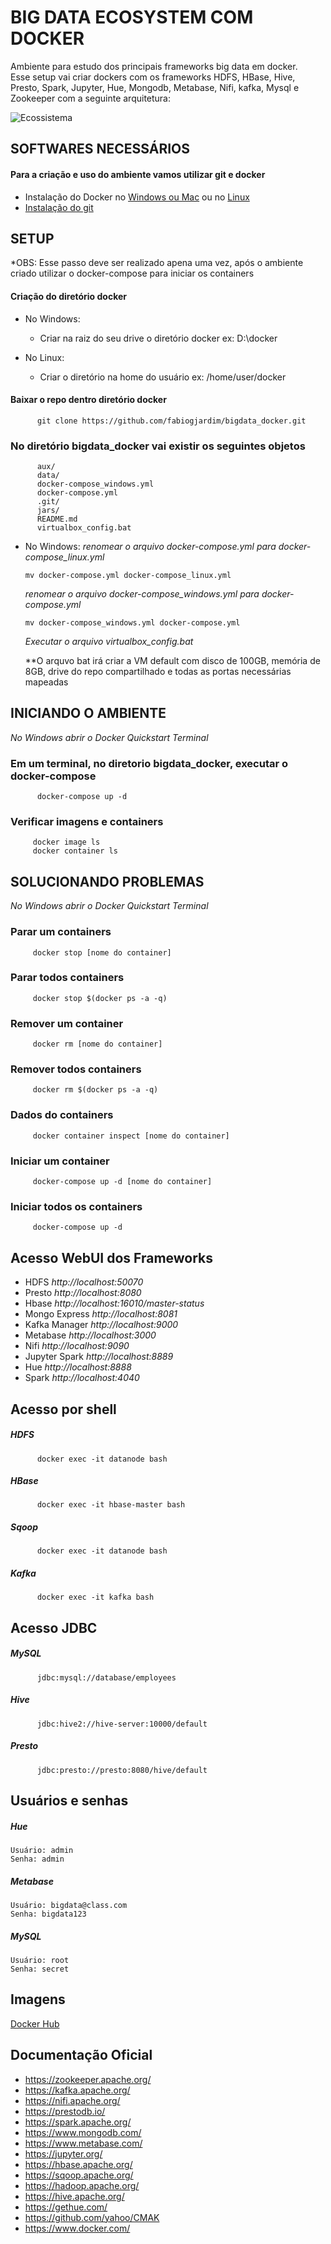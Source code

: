 
# BIG DATA ECOSYSTEM COM DOCKER

Ambiente para estudo dos principais frameworks big data em docker.
<br> Esse setup vai criar dockers com os frameworks HDFS, HBase, Hive, Presto, Spark, Jupyter, Hue, Mongodb, Metabase, Nifi, kafka, Mysql e Zookeeper com a seguinte arquitetura:
<br>  

![Ecossistema](ecosystem.jpeg)

## SOFTWARES NECESSÁRIOS
#### Para a criação e uso do ambiente vamos utilizar git e docker
   * Instalação do Docker no [Windows ou Mac](https://docs.docker.com/toolbox/overview/) ou no [Linux](https://docs.docker.com/install/linux/docker-ce/ubuntu/)
   *  [Instalação do git](https://git-scm.com/book/pt-br/v2/Come%C3%A7ando-Instalando-o-Git)

## SETUP
*OBS: Esse passo deve ser realizado apena uma vez, após o ambiente criado utilizar o docker-compose para iniciar os containers

#### Criação do diretório docker
   *  No Windows:
      *  Criar na raiz do seu drive o diretório docker
         ex: D:\docker
          
   * No Linux:
      * Criar o diretório na home do usuário
        ex: /home/user/docker

#### Baixar o repo dentro diretório docker
          git clone https://github.com/fabiogjardim/bigdata_docker.git

### No diretório bigdata_docker vai existir os seguintes objetos

          aux/
          data/
          docker-compose_windows.yml
          docker-compose.yml
          .git/
          jars/
          README.md
          virtualbox_config.bat

   *  No Windows:
      *renomear o arquivo docker-compose.yml para docker-compose_linux.yml*
                  
          mv docker-compose.yml docker-compose_linux.yml
        
      *renomear o arquivo docker-compose_windows.yml para docker-compose.yml*
       
          mv docker-compose_windows.yml docker-compose.yml
      *Executar o arquivo virtualbox_config.bat*
      
         **O arquvo bat irá criar a VM default com disco de 100GB, memória de 8GB, drive do repo compartilhado e todas as portas necessárias mapeadas  

## INICIANDO O AMBIENTE
   
  *No Windows abrir o Docker Quickstart Terminal*

### Em um terminal, no diretorio bigdata_docker, executar o docker-compose
          docker-compose up -d
        
### Verificar imagens e containers
 
         docker image ls
         docker container ls

## SOLUCIONANDO PROBLEMAS 
   
  *No Windows abrir o Docker Quickstart Terminal*

### Parar um containers
         docker stop [nome do container]      

### Parar todos containers
         docker stop $(docker ps -a -q)
  
### Remover um container
         docker rm [nome do container]

### Remover todos containers
         docker rm $(docker ps -a -q)         

### Dados do containers
         docker container inspect [nome do container]

### Iniciar um container
         docker-compose up -d [nome do container]

### Iniciar todos os containers
         docker-compose up -d 

## Acesso WebUI dos Frameworks
 
* HDFS *http://localhost:50070*
* Presto *http://localhost:8080*
* Hbase *http://localhost:16010/master-status*
* Mongo Express *http://localhost:8081*
* Kafka Manager *http://localhost:9000*
* Metabase *http://localhost:3000*
* Nifi *http://localhost:9090*
* Jupyter Spark *http://localhost:8889*
* Hue *http://localhost:8888*
* Spark *http://localhost:4040*

## Acesso por shell

   ##### HDFS

          docker exec -it datanode bash

   ##### HBase

          docker exec -it hbase-master bash

   ##### Sqoop

          docker exec -it datanode bash
        
   ##### Kafka

          docker exec -it kafka bash

## Acesso JDBC

   ##### MySQL
          jdbc:mysql://database/employees

   ##### Hive

          jdbc:hive2://hive-server:10000/default

   ##### Presto

          jdbc:presto://presto:8080/hive/default

## Usuários e senhas

   ##### Hue
    Usuário: admin
    Senha: admin

   ##### Metabase
    Usuário: bigdata@class.com
    Senha: bigdata123 

   ##### MySQL
    Usuário: root
    Senha: secret

## Imagens   

[Docker Hub](https://hub.docker.com/u/fjardim)

## Documentação Oficial

* https://zookeeper.apache.org/
* https://kafka.apache.org/
* https://nifi.apache.org/
* https://prestodb.io/
* https://spark.apache.org/
* https://www.mongodb.com/
* https://www.metabase.com/
* https://jupyter.org/
* https://hbase.apache.org/
* https://sqoop.apache.org/
* https://hadoop.apache.org/
* https://hive.apache.org/
* https://gethue.com/
* https://github.com/yahoo/CMAK
* https://www.docker.com/
